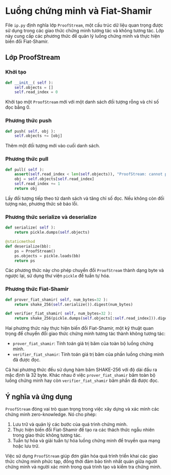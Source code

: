 # Luồng chứng minh và Fiat-Shamir

File `ip.py` định nghĩa lớp `ProofStream`, một cấu trúc dữ liệu quan trọng được sử dụng trong các giao thức chứng minh tương tác và không tương tác. Lớp này cung cấp các phương thức để quản lý luồng chứng minh và thực hiện biến đổi Fiat-Shamir.

## Lớp ProofStream

### Khởi tạo

```python
def __init__( self ):
    self.objects = []
    self.read_index = 0
```

Khởi tạo một `ProofStream` mới với một danh sách đối tượng rỗng và chỉ số đọc bằng 0.

### Phương thức push

```python
def push( self, obj ):
    self.objects += [obj]
```

Thêm một đối tượng mới vào cuối danh sách.

### Phương thức pull

```python
def pull( self ):
    assert(self.read_index < len(self.objects)), "ProofStream: cannot pull object; queue empty."
    obj = self.objects[self.read_index]
    self.read_index += 1
    return obj
```

Lấy đối tượng tiếp theo từ danh sách và tăng chỉ số đọc. Nếu không còn đối tượng nào, phương thức sẽ báo lỗi.

### Phương thức serialize và deserialize

```python
def serialize( self ):
    return pickle.dumps(self.objects)

@staticmethod
def deserialize(bb):
    ps = ProofStream()
    ps.objects = pickle.loads(bb)
    return ps
```

Các phương thức này cho phép chuyển đổi `ProofStream` thành dạng byte và ngược lại, sử dụng thư viện `pickle` để tuần tự hóa.

### Phương thức Fiat-Shamir

```python
def prover_fiat_shamir( self, num_bytes=32 ):
    return shake_256(self.serialize()).digest(num_bytes)

def verifier_fiat_shamir( self, num_bytes=32 ):
    return shake_256(pickle.dumps(self.objects[:self.read_index])).digest(num_bytes)
```

Hai phương thức này thực hiện biến đổi Fiat-Shamir, một kỹ thuật quan trọng để chuyển đổi giao thức chứng minh tương tác thành không tương tác:

- `prover_fiat_shamir`: Tính toán giá trị băm của toàn bộ luồng chứng minh.
- `verifier_fiat_shamir`: Tính toán giá trị băm của phần luồng chứng minh đã được đọc.

Cả hai phương thức đều sử dụng hàm băm SHAKE-256 với độ dài đầu ra mặc định là 32 byte. Khác nhau ở việc `prover_fiat_shamir` băm toàn bộ luồng chứng minh hay còn `verifier_fiat_shamir` băm phần đã được đọc.

## Ý nghĩa và ứng dụng

`ProofStream` đóng vai trò quan trọng trong việc xây dựng và xác minh các chứng minh zero-knowledge. Nó cho phép:

1. Lưu trữ và quản lý các bước của quá trình chứng minh.
2. Thực hiện biến đổi Fiat-Shamir để tạo ra các thách thức ngẫu nhiên trong giao thức không tương tác.
3. Tuần tự hóa và giải tuần tự hóa luồng chứng minh để truyền qua mạng hoặc lưu trữ.

Việc sử dụng `ProofStream` giúp đơn giản hóa quá trình triển khai các giao thức chứng minh phức tạp, đồng thời đảm bảo tính nhất quán giữa người chứng minh và người xác minh trong quá trình tạo và kiểm tra chứng minh.

